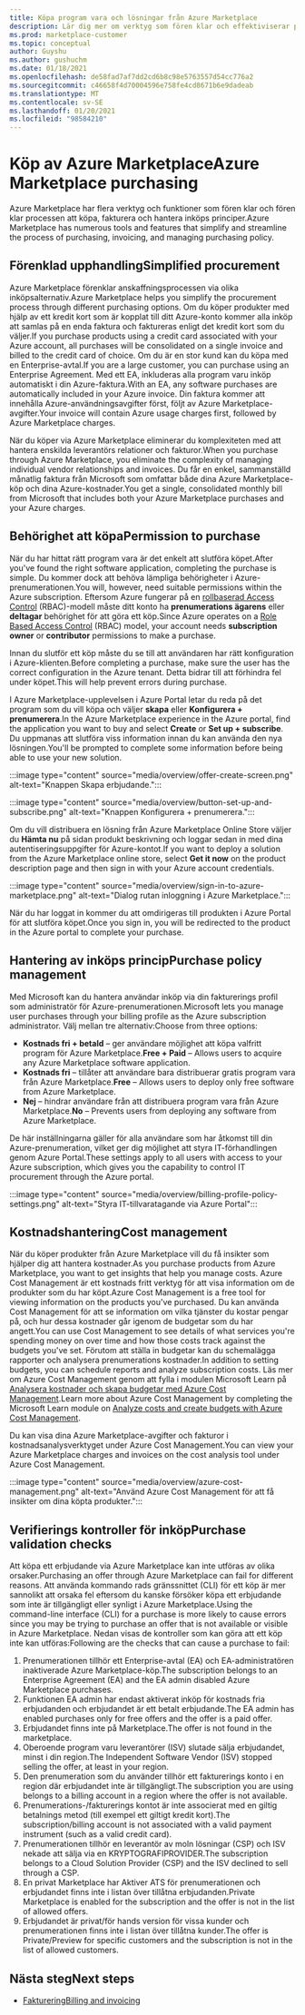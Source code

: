 ```yaml
---
title: Köpa program vara och lösningar från Azure Marketplace
description: Lär dig mer om verktyg som fören klar och effektiviserar program varu inköp och-hantering i Azure Marketplace.
ms.prod: marketplace-customer
ms.topic: conceptual
author: Guyshu
ms.author: gushuchm
ms.date: 01/18/2021
ms.openlocfilehash: de58fad7af7dd2cd6b8c98e5763557d54cc776a2
ms.sourcegitcommit: c46658f4d70004596e758fe4cd8671b6e9dadeab
ms.translationtype: MT
ms.contentlocale: sv-SE
ms.lasthandoff: 01/20/2021
ms.locfileid: "98584210"
---
```

# <a name="azure-marketplace-purchasing"></a><span data-ttu-id="22c92-103">Köp av Azure Marketplace</span><span class="sxs-lookup"><span data-stu-id="22c92-103">Azure Marketplace purchasing</span></span>

<span data-ttu-id="22c92-104">Azure Marketplace har flera verktyg och funktioner som fören klar och fören klar processen att köpa, fakturera och hantera inköps principer.</span><span class="sxs-lookup"><span data-stu-id="22c92-104">Azure Marketplace has numerous tools and features that simplify and streamline the process of purchasing, invoicing, and managing purchasing policy.</span></span>

## <a name="simplified-procurement"></a><span data-ttu-id="22c92-105">Förenklad upphandling</span><span class="sxs-lookup"><span data-stu-id="22c92-105">Simplified procurement</span></span>

<span data-ttu-id="22c92-106">Azure Marketplace förenklar anskaffningsprocessen via olika inköpsalternativ.</span><span class="sxs-lookup"><span data-stu-id="22c92-106">Azure Marketplace helps you simplify the procurement process through different purchasing options.</span></span> <span data-ttu-id="22c92-107">Om du köper produkter med hjälp av ett kredit kort som är kopplat till ditt Azure-konto kommer alla inköp att samlas på en enda faktura och faktureras enligt det kredit kort som du väljer.</span><span class="sxs-lookup"><span data-stu-id="22c92-107">If you purchase products using a credit card associated with your Azure account, all purchases will be consolidated on a single invoice and billed to the credit card of choice.</span></span> <span data-ttu-id="22c92-108">Om du är en stor kund kan du köpa med en Enterprise-avtal.</span><span class="sxs-lookup"><span data-stu-id="22c92-108">If you are a large customer, you can purchase using an Enterprise Agreement.</span></span> <span data-ttu-id="22c92-109">Med ett EA, inkluderas alla program varu inköp automatiskt i din Azure-faktura.</span><span class="sxs-lookup"><span data-stu-id="22c92-109">With an EA, any software purchases are automatically included in your Azure invoice.</span></span> <span data-ttu-id="22c92-110">Din faktura kommer att innehålla Azure-användningsavgifter först, följt av Azure Marketplace-avgifter.</span><span class="sxs-lookup"><span data-stu-id="22c92-110">Your invoice will contain Azure usage charges first, followed by Azure Marketplace charges.</span></span>

<span data-ttu-id="22c92-111">När du köper via Azure Marketplace eliminerar du komplexiteten med att hantera enskilda leverantörs relationer och fakturor.</span><span class="sxs-lookup"><span data-stu-id="22c92-111">When you purchase through Azure Marketplace, you eliminate the complexity of managing individual vendor relationships and invoices.</span></span> <span data-ttu-id="22c92-112">Du får en enkel, sammanställd månatlig faktura från Microsoft som omfattar både dina Azure Marketplace-köp och dina Azure-kostnader.</span><span class="sxs-lookup"><span data-stu-id="22c92-112">You get a single, consolidated monthly bill from Microsoft that includes both your Azure Marketplace purchases and your Azure charges.</span></span>

## <a name="permission-to-purchase"></a><span data-ttu-id="22c92-113">Behörighet att köpa</span><span class="sxs-lookup"><span data-stu-id="22c92-113">Permission to purchase</span></span>

<span data-ttu-id="22c92-114">När du har hittat rätt program vara är det enkelt att slutföra köpet.</span><span class="sxs-lookup"><span data-stu-id="22c92-114">After you've found the right software application, completing the purchase is simple.</span></span> <span data-ttu-id="22c92-115">Du kommer dock att behöva lämpliga behörigheter i Azure-prenumerationen.</span><span class="sxs-lookup"><span data-stu-id="22c92-115">You will, however, need suitable permissions within the Azure subscription.</span></span> <span data-ttu-id="22c92-116">Eftersom Azure fungerar på en [rollbaserad Access Control](/azure/role-based-access-control/overview) (RBAC)-modell måste ditt konto ha **prenumerations ägarens** eller **deltagar** behörighet för att göra ett köp.</span><span class="sxs-lookup"><span data-stu-id="22c92-116">Since Azure operates on a [Role Based Access Control](/azure/role-based-access-control/overview) (RBAC) model, your account needs **subscription owner** or **contributor** permissions to make a purchase.</span></span>

<span data-ttu-id="22c92-117">Innan du slutför ett köp måste du se till att användaren har rätt konfiguration i Azure-klienten.</span><span class="sxs-lookup"><span data-stu-id="22c92-117">Before completing a purchase, make sure the user has the correct configuration in the Azure tenant.</span></span> <span data-ttu-id="22c92-118">Detta bidrar till att förhindra fel under köpet.</span><span class="sxs-lookup"><span data-stu-id="22c92-118">This will help prevent errors during purchase.</span></span>

<span data-ttu-id="22c92-119">I Azure Marketplace-upplevelsen i Azure Portal letar du reda på det program som du vill köpa och väljer **skapa** eller **Konfigurera + prenumerera**.</span><span class="sxs-lookup"><span data-stu-id="22c92-119">In the Azure Marketplace experience in the Azure portal, find the application you want to buy and select **Create** or **Set up + subscribe**.</span></span> <span data-ttu-id="22c92-120">Du uppmanas att slutföra viss information innan du kan använda den nya lösningen.</span><span class="sxs-lookup"><span data-stu-id="22c92-120">You'll be prompted to complete some information before being able to use your new solution.</span></span>

:::image type="content" source="media/overview/offer-create-screen.png" alt-text="Knappen Skapa erbjudande.":::

:::image type="content" source="media/overview/button-set-up-and-subscribe.png" alt-text="Knappen Konfigurera + prenumerera.":::

<span data-ttu-id="22c92-123">Om du vill distribuera en lösning från Azure Marketplace Online Store väljer du **Hämta nu** på sidan produkt beskrivning och loggar sedan in med dina autentiseringsuppgifter för Azure-kontot.</span><span class="sxs-lookup"><span data-stu-id="22c92-123">If you want to deploy a solution from the Azure Marketplace online store, select **Get it now** on the product description page and then sign in with your Azure account credentials.</span></span>

:::image type="content" source="media/overview/sign-in-to-azure-marketplace.png" alt-text="Dialog rutan inloggning i Azure Marketplace.":::

<span data-ttu-id="22c92-125">När du har loggat in kommer du att omdirigeras till produkten i Azure Portal för att slutföra köpet.</span><span class="sxs-lookup"><span data-stu-id="22c92-125">Once you sign in, you will be redirected to the product in the Azure portal to complete your purchase.</span></span>

## <a name="purchase-policy-management"></a><span data-ttu-id="22c92-126">Hantering av inköps princip</span><span class="sxs-lookup"><span data-stu-id="22c92-126">Purchase policy management</span></span>

<span data-ttu-id="22c92-127">Med Microsoft kan du hantera användar inköp via din fakturerings profil som administratör för Azure-prenumerationen.</span><span class="sxs-lookup"><span data-stu-id="22c92-127">Microsoft lets you manage user purchases through your billing profile as the Azure subscription administrator.</span></span> <span data-ttu-id="22c92-128">Välj mellan tre alternativ:</span><span class="sxs-lookup"><span data-stu-id="22c92-128">Choose from three options:</span></span>

- <span data-ttu-id="22c92-129">**Kostnads fri + betald** – ger användare möjlighet att köpa valfritt program för Azure Marketplace.</span><span class="sxs-lookup"><span data-stu-id="22c92-129">**Free + Paid** – Allows users to acquire any Azure Marketplace software application.</span></span>
- <span data-ttu-id="22c92-130">**Kostnads fri** – tillåter att användare bara distribuerar gratis program vara från Azure Marketplace.</span><span class="sxs-lookup"><span data-stu-id="22c92-130">**Free** – Allows users to deploy only free software from Azure Marketplace.</span></span>
- <span data-ttu-id="22c92-131">**Nej** – hindrar användare från att distribuera program vara från Azure Marketplace.</span><span class="sxs-lookup"><span data-stu-id="22c92-131">**No** – Prevents users from deploying any software from Azure Marketplace.</span></span>

<span data-ttu-id="22c92-132">De här inställningarna gäller för alla användare som har åtkomst till din Azure-prenumeration, vilket ger dig möjlighet att styra IT-förhandlingen genom Azure Portal.</span><span class="sxs-lookup"><span data-stu-id="22c92-132">These settings apply to all users with access to your Azure subscription, which gives you the capability to control IT procurement through the Azure portal.</span></span>

:::image type="content" source="media/overview/billing-profile-policy-settings.png" alt-text="Styra IT-tillvaratagande via Azure Portal":::

## <a name="cost-management"></a><span data-ttu-id="22c92-134">Kostnadshantering</span><span class="sxs-lookup"><span data-stu-id="22c92-134">Cost management</span></span>

<span data-ttu-id="22c92-135">När du köper produkter från Azure Marketplace vill du få insikter som hjälper dig att hantera kostnader.</span><span class="sxs-lookup"><span data-stu-id="22c92-135">As you purchase products from Azure Marketplace, you want to get insights that help you manage costs.</span></span> <span data-ttu-id="22c92-136">Azure Cost Management är ett kostnads fritt verktyg för att visa information om de produkter som du har köpt.</span><span class="sxs-lookup"><span data-stu-id="22c92-136">Azure Cost Management is a free tool for viewing information on the products you've purchased.</span></span> <span data-ttu-id="22c92-137">Du kan använda Cost Management för att se information om vilka tjänster du kostar pengar på, och hur dessa kostnader går igenom de budgetar som du har angett.</span><span class="sxs-lookup"><span data-stu-id="22c92-137">You can use Cost Management to see details of what services you're spending money on over time and how those costs track against the budgets you've set.</span></span> <span data-ttu-id="22c92-138">Förutom att ställa in budgetar kan du schemalägga rapporter och analysera prenumerations kostnader.</span><span class="sxs-lookup"><span data-stu-id="22c92-138">In addition to setting budgets, you can schedule reports and analyze subscription costs.</span></span> <span data-ttu-id="22c92-139">Läs mer om Azure Cost Management genom att fylla i modulen Microsoft Learn på [Analysera kostnader och skapa budgetar med Azure Cost Management](/learn/modules/analyze-costs-create-budgets-azure-cost-management/).</span><span class="sxs-lookup"><span data-stu-id="22c92-139">Learn more about Azure Cost Management by completing the Microsoft Learn module on [Analyze costs and create budgets with Azure Cost Management](/learn/modules/analyze-costs-create-budgets-azure-cost-management/).</span></span>

<span data-ttu-id="22c92-140">Du kan visa dina Azure Marketplace-avgifter och fakturor i kostnadsanalysverktyget under Azure Cost Management.</span><span class="sxs-lookup"><span data-stu-id="22c92-140">You can view your Azure Marketplace charges and invoices on the cost analysis tool under Azure Cost Management.</span></span>

:::image type="content" source="media/overview/azure-cost-management.png" alt-text="Använd Azure Cost Management för att få insikter om dina köpta produkter.":::

## <a name="purchase-validation-checks"></a><span data-ttu-id="22c92-142">Verifierings kontroller för inköp</span><span class="sxs-lookup"><span data-stu-id="22c92-142">Purchase validation checks</span></span>

<span data-ttu-id="22c92-143">Att köpa ett erbjudande via Azure Marketplace kan inte utföras av olika orsaker.</span><span class="sxs-lookup"><span data-stu-id="22c92-143">Purchasing an offer through Azure Marketplace can fail for different reasons.</span></span> <span data-ttu-id="22c92-144">Att använda kommando rads gränssnittet (CLI) för ett köp är mer sannolikt att orsaka fel eftersom du kanske försöker köpa ett erbjudande som inte är tillgängligt eller synligt i Azure Marketplace.</span><span class="sxs-lookup"><span data-stu-id="22c92-144">Using the command-line interface (CLI) for a purchase is more likely to cause errors since you may be trying to purchase an offer that is not available or visible in Azure Marketplace.</span></span> <span data-ttu-id="22c92-145">Nedan visas de kontroller som kan göra att ett köp inte kan utföras:</span><span class="sxs-lookup"><span data-stu-id="22c92-145">Following are the checks that can cause a purchase to fail:</span></span>

1. <span data-ttu-id="22c92-146">Prenumerationen tillhör ett Enterprise-avtal (EA) och EA-administratören inaktiverade Azure Marketplace-köp.</span><span class="sxs-lookup"><span data-stu-id="22c92-146">The subscription belongs to an Enterprise Agreement (EA) and the EA admin disabled Azure Marketplace purchases.</span></span>
1. <span data-ttu-id="22c92-147">Funktionen EA admin har endast aktiverat inköp för kostnads fria erbjudanden och erbjudandet är ett betalt erbjudande.</span><span class="sxs-lookup"><span data-stu-id="22c92-147">The EA admin has enabled purchases only for free offers and the offer is a paid offer.</span></span>
1. <span data-ttu-id="22c92-148">Erbjudandet finns inte på Marketplace.</span><span class="sxs-lookup"><span data-stu-id="22c92-148">The offer is not found in the marketplace.</span></span>
1. <span data-ttu-id="22c92-149">Oberoende program varu leverantörer (ISV) slutade sälja erbjudandet, minst i din region.</span><span class="sxs-lookup"><span data-stu-id="22c92-149">The Independent Software Vendor (ISV) stopped selling the offer, at least in your region.</span></span>
1. <span data-ttu-id="22c92-150">Den prenumeration som du använder tillhör ett fakturerings konto i en region där erbjudandet inte är tillgängligt.</span><span class="sxs-lookup"><span data-stu-id="22c92-150">The subscription you are using belongs to a billing account in a region where the offer is not available.</span></span>
1. <span data-ttu-id="22c92-151">Prenumerations-/fakturerings kontot är inte associerat med en giltig betalnings metod (till exempel ett giltigt kredit kort).</span><span class="sxs-lookup"><span data-stu-id="22c92-151">The subscription/billing account is not associated with a valid payment instrument (such as a valid credit card).</span></span>
1. <span data-ttu-id="22c92-152">Prenumerationen tillhör en leverantör av moln lösningar (CSP) och ISV nekade att sälja via en KRYPTOGRAFIPROVIDER.</span><span class="sxs-lookup"><span data-stu-id="22c92-152">The subscription belongs to a Cloud Solution Provider (CSP) and the ISV declined to sell through a CSP.</span></span>
1. <span data-ttu-id="22c92-153">En privat Marketplace har Aktiver ATS för prenumerationen och erbjudandet finns inte i listan över tillåtna erbjudanden.</span><span class="sxs-lookup"><span data-stu-id="22c92-153">Private Marketplace is enabled for the subscription and the offer is not in the list of allowed offers.</span></span>
1. <span data-ttu-id="22c92-154">Erbjudandet är privat/för hands version för vissa kunder och prenumerationen finns inte i listan över tillåtna kunder.</span><span class="sxs-lookup"><span data-stu-id="22c92-154">The offer is Private/Preview for specific customers and the subscription is not in the list of allowed customers.</span></span>

## <a name="next-steps"></a><span data-ttu-id="22c92-155">Nästa steg</span><span class="sxs-lookup"><span data-stu-id="22c92-155">Next steps</span></span>

- [<span data-ttu-id="22c92-156">Fakturering</span><span class="sxs-lookup"><span data-stu-id="22c92-156">Billing and invoicing</span></span>](billing-invoicing.md)